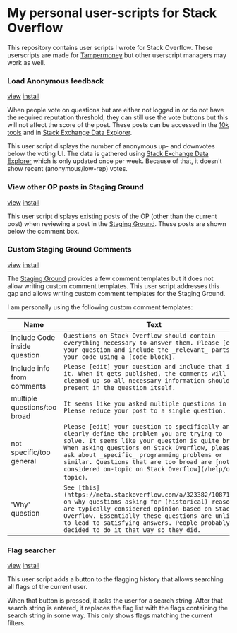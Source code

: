 # My personal user-scripts for Stack Overflow

This repository contains user scripts I wrote for Stack Overflow.
These userscripts are made for [Tampermoney](https://www.tampermonkey.net/) but other userscript managers may work as well.

### Load Anonymous feedback
[view](https://github.com/danthe1st/SO-Userscripts/blob/master/anonymous_feedback.user.js) [install](https://raw.githubusercontent.com/danthe1st/SO-Userscripts/master/anonymous_feedback.user.js)

When people vote on questions but are either not logged in or do not have the required reputation threshold,
they can still use the vote buttons but this will not affect the score of the post.
These posts can be accessed in the [10k tools](https://stackoverflow.com/tools) and in [Stack Exchange Data Explorer](https://data.stackexchange.com/).

This user script displays the number of anonymous up- and downvotes below the voting UI.
The data is gathered using [Stack Exchange Data Explorer](https://data.stackexchange.com/) which is only updated once per week.
Because of that, it doesn't show recent (anonymous/low-rep) votes.

### View other OP posts in Staging Ground
[view](https://github.com/danthe1st/SO-Userscripts/blob/master/ViewOtherPostsInSG.user.js) [install](https://raw.githubusercontent.com/danthe1st/SO-Userscripts/master/ViewOtherPostsInSG.user.js)

This user script displays existing posts of the OP (other than the current post) when reviewing a post in the [Staging Ground](https://stackoverflow.com/help/staging-ground).
These posts are shown below the comment box.

### Custom Staging Ground Comments
[view](https://github.com/danthe1st/SO-Userscripts/blob/master/CustomSGComments.user.js) [install](https://raw.githubusercontent.com/danthe1st/SO-Userscripts/master/CustomSGComments.user.js)

The [Staging Ground](https://stackoverflow.com/help/staging-ground) provides a few comment templates but it does not allow writing custom comment templates.
This user script addresses this gap and allows writing custom comment templates for the Staging Ground.

I am personally using the following custom comment templates:

|Name|Text|
|---|---|
|Include Code inside question|`Questions on Stack Overflow should contain everything necessary to answer them. Please [edit] your question and include the _relevant_ parts of your code using a [code block].`|
|Include info from comments|`Please [edit] your question and include that in it. When it gets published, the comments will be cleaned up so all necessary information should be present in the question itself.`|
|multiple questions/too broad|`It seems like you asked multiple questions in one. Please reduce your post to a single question.`|
|not specific/too general|`Please [edit] your question to specifically and clearly define the problem you are trying to solve. It seems like your question is quite broad. When asking questions on Stack Overflow, please ask about _specific_ programming problems or similar. Questions that are too broad are [not considered on-topic on Stack Overflow](/help/on-topic)`.|
|'Why' question|`See [this](https://meta.stackoverflow.com/a/323382/10871900) on why questions asking for (historical) reasoning are typically considered opinion-based on Stack Overflow. Essentially these questions are unlikely to lead to satisfying answers. People probably decided to do it that way so they did.`|

### Flag searcher
[view](https://github.com/danthe1st/SO-Userscripts/blob/master/flag_searcher.user.js) [install](https://raw.githubusercontent.com/danthe1st/SO-Userscripts/master/flag_searcher.user.js)

This user script adds a button to the flagging history that allows searching all flags of the current user.

When that button is pressed, it asks the user for a search string.
After that search string is entered, it replaces the flag list with the flags containing the search string in some way.
This only shows flags matching the current filters.

